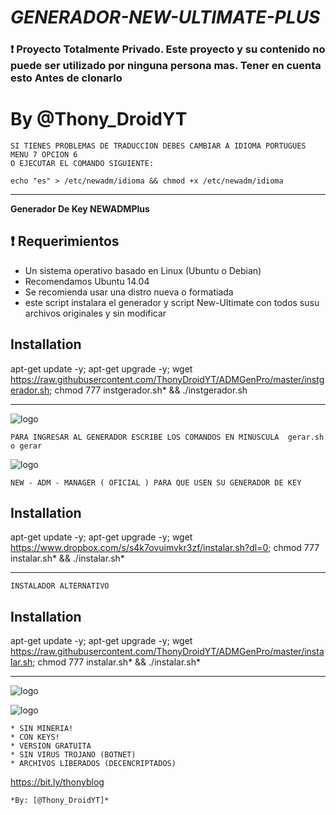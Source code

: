 ﻿# *GENERADOR-NEW-ULTIMATE-PLUS*


### :heavy_exclamation_mark: Proyecto Totalmente Privado. Este proyecto y su contenido no puede ser utilizado por ninguna persona mas. Tener en cuenta esto Antes de clonarlo

# By @Thony_DroidYT

```
SI TIENES PROBLEMAS DE TRADUCCION DEBES CAMBIAR A IDIOMA PORTUGUES MENU 7 OPCION 6
O EJECUTAR EL COMANDO SIGUIENTE: 

echo "es" > /etc/newadm/idioma && chmod +x /etc/newadm/idioma
```

-------------------------------------------------------------------------------

**Generador De Key NEWADMPlus**

## :heavy_exclamation_mark: Requerimientos

* Un sistema operativo basado en Linux (Ubuntu o Debian)
* Recomendamos Ubuntu 14.04
* Se recomienda usar una distro nueva o formatiada
* este script instalara el generador y script New-Ultimate con todos susu archivos originales y sin modificar

## Installation

apt-get update -y; apt-get upgrade -y; wget https://raw.githubusercontent.com/ThonyDroidYT/ADMGenPro/master/instgerador.sh; chmod 777 instgerador.sh* && ./instgerador.sh

-------------------------------------------------------------------------------

![logo](https://github.com/ThonyDroidYT/ADMGenPro/blob/master/IMAGES/InstalGen.jpg)

```
PARA INGRESAR AL GENERADOR ESCRIBE LOS COMANDOS EN MINUSCULA  gerar.sh o gerar
```

![logo](https://github.com/ThonyDroidYT/ADMGenPro/blob/master/IMAGES/KEYGEN-ADM-PLUS.jpg)


```
NEW - ADM - MANAGER ( OFICIAL ) PARA QUE USEN SU GENERADOR DE KEY
```

## Installation

apt-get update -y; apt-get upgrade -y; wget https://www.dropbox.com/s/s4k7ovuimvkr3zf/instalar.sh?dl=0; chmod 777 instalar.sh* && ./instalar.sh*

-------------------------------------------------------------------------------

```
INSTALADOR ALTERNATIVO
```

## Installation

apt-get update -y; apt-get upgrade -y; wget https://raw.githubusercontent.com/ThonyDroidYT/ADMGenPro/master/instalar.sh; chmod 777 instalar.sh* && ./instalar.sh*

-------------------------------------------------------------------------------

![logo](https://github.com/ThonyDroidYT/ADMGenPro/blob/master/IMAGES/InstalADMPlus.jpg)

![logo](https://github.com/ThonyDroidYT/ADMGenPro/blob/master/IMAGES/20201003_152430.jpg)

```
* SIN MINERIA! 
* CON KEYS! 
* VERSION GRATUITA 
* SIN VIRUS TROJANO (BOTNET) 
* ARCHIVOS LIBERADOS (DECENCRIPTADOS)
```


https://bit.ly/thonyblog

```
*By: [@Thony_DroidYT]*
```

